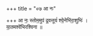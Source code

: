 +++
title = "०७ आ नः"

+++
आ नः॒ स्तोम॒मुप॑ द्र॒वत्तूयं॑ श्ये॒नेभि॑रा॒शुभिः॑ ।  
या॒तमश्वे॑भिरश्विना ॥